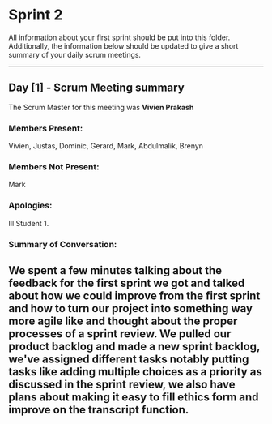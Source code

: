 # Sprint 2

All information about your first sprint should be put into this folder. Additionally, the information below should be updated to give a short summary of your daily scrum meetings.

---

## Day [1] - Scrum Meeting summary
The Scrum Master for this meeting was **Vivien Prakash**

### Members Present:
Vivien, Justas, Dominic, Gerard, Mark, Abdulmalik, Brenyn

### Members Not Present:
Mark

### Apologies:
Ill Student 1.

### Summary of Conversation:
We spent a few minutes talking about the feedback for the first sprint we got and talked about how we could improve from the first sprint and how to turn our project into something way more agile like and thought about the proper processes of a sprint review.
We pulled our product backlog and made a new sprint backlog, we've assigned different tasks notably putting tasks like adding multiple choices as a priority as discussed in the sprint review, we also have plans about making it easy to fill ethics form and improve on the transcript function.
---
